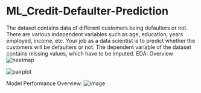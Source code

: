 # ML_Credit-Defaulter-Prediction
The dataset contains data of different customers being defaulters or not. There are various independent variables such as age, education, years employed, income, etc. Your job as a data scientist is to predict whether the customers will be defaulters or not. The dependent variable of the dataset contains missing values, which have to be imputed.
EDA: Overview
![heatmap](https://github.com/user-attachments/assets/8bd121ca-f6f3-452b-ad75-33916d9337e4)

![pairplot](https://github.com/user-attachments/assets/86cb534e-953a-41ca-9e56-5edb964309c6)

Model Performance Overview:
![image](https://github.com/user-attachments/assets/ae6b5816-fb84-4569-90bb-f25581beed6f)

